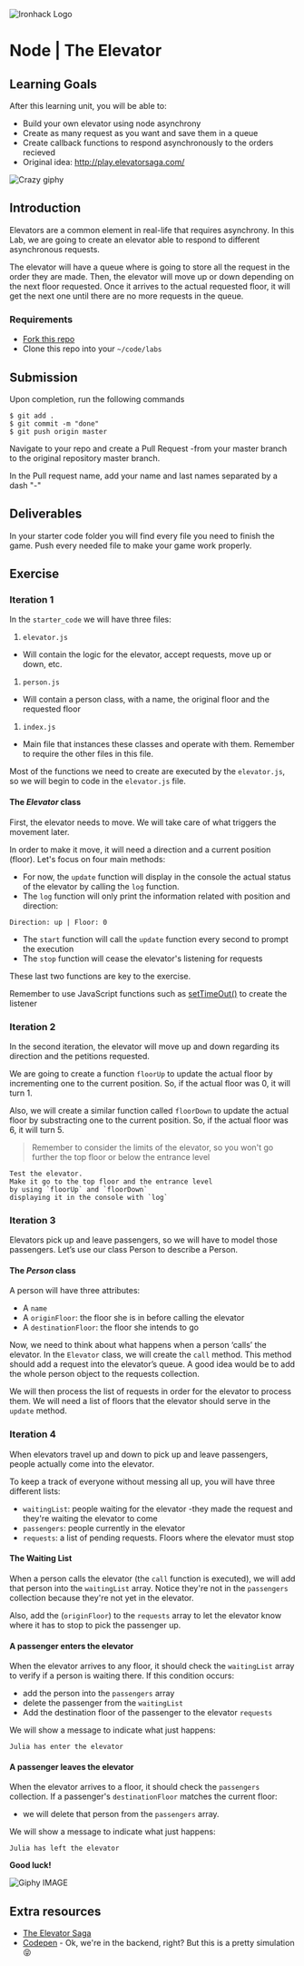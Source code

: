 ![Ironhack Logo](https://i.imgur.com/1QgrNNw.png)

# Node | The Elevator

## Learning Goals

After this learning unit, you will be able to:

- Build your own elevator using node asynchrony
- Create as many request as you want and save them in a queue
- Create callback functions to respond asynchronously to the orders recieved
- Original idea: http://play.elevatorsaga.com/

![Crazy giphy](https://media.giphy.com/media/P8XjmO1TTX3Nu/giphy.gif)

## Introduction

Elevators are a common element in real-life that requires asynchrony. In this Lab, we are going to create an elevator able to respond to different asynchronous requests.

The elevator will have a queue where is going to store all the request in the order they are made. Then, the elevator will move up or down depending on the next floor requested. Once it arrives to the actual requested floor, it will get the next one until there are no more requests in the queue.

### Requirements

- [Fork this repo](https://guides.github.com/activities/forking/)
- Clone this repo into your `~/code/labs`

## Submission

Upon completion, run the following commands
```
$ git add .
$ git commit -m "done"
$ git push origin master
```

Navigate to your repo and create a Pull Request -from your master branch to the original repository master branch.

In the Pull request name, add your name and last names separated by a dash "-"

## Deliverables
In your starter code folder you will find every file you need to finish the game. Push every needed file to make your game work properly.

## Exercise

### Iteration 1

In the `starter_code` we will have three files:

1. `elevator.js`
  - Will contain the logic for the elevator, accept requests, move up or down, etc.
1. `person.js`
  - Will contain a person class, with a name, the original floor and the requested floor
1. `index.js`
  - Main file that instances these classes and operate with them. Remember to require the other files in this file.

Most of the functions we need to create are executed by the `elevator.js`, so we will begin to code in the `elevator.js` file.

#### The *Elevator* class

First, the elevator needs to move. We will take care of what triggers the movement later.

In order to make it move, it will need a direction and a current position (floor). Let's focus on four main methods:

- For now, the `update` function will display in the console the actual status of the elevator by calling the `log` function.
- The `log` function will only print the information related with position and direction:
```
Direction: up | Floor: 0
```
- The `start` function will call the `update` function every second to prompt the execution
- The `stop` function will cease the elevator's listening for requests


These last two functions are key to the exercise.

Remember to use JavaScript functions such as [setTimeOut()](https://nodejs.org/api/timers.html#timers_settimeout_callback_delay_args) to create the listener


### Iteration 2

In the second iteration, the elevator will move up and down regarding its direction and the petitions requested.

We are going to create a function `floorUp` to update the actual floor by incrementing one to the current position. So, if the actual floor was 0, it will turn 1.

Also, we will create a similar function called `floorDown` to update the actual floor by substracting one to the current position. So, if the actual floor was 6, it will turn 5.

> Remember to consider the limits of the elevator, so you won't go further the top floor or below the entrance level


```
Test the elevator.
Make it go to the top floor and the entrance level
by using `floorUp` and `floorDown`
displaying it in the console with `log`
```

### Iteration 3

Elevators pick up and leave passengers, so we will have to model those passengers. Let’s use our class Person to describe a Person.

#### The *Person* class

A person will have three attributes:
- A `name`
- A `originFloor`: the floor she is in before calling the elevator
- A `destinationFloor`: the floor she intends to go

Now, we need to think about what happens when a person ‘calls’ the elevator. In the `Elevator` class, we will create the `call` method. This method should add a request into the elevator’s queue. A good idea would be to add the whole person object to the requests collection.

We will then process the list of requests in order for the elevator to process them. We will need a list of floors that the elevator should serve in the `update` method.

### Iteration 4

When elevators travel up and down to pick up and leave passengers, people actually come into the elevator.

To keep a track of everyone without messing all up, you will have three different lists:

- `waitingList`: people waiting for the elevator -they made the request and they're waiting the elevator to come
- `passengers`: people currently in the elevator
- `requests`: a list of pending requests. Floors where the elevator must stop

#### The Waiting List

When a person calls the elevator (the `call` function is executed), we will add that person into the `waitingList` array. Notice they're not in the `passengers` collection because they're not yet in the elevator.

Also, add the (`originFloor`) to the `requests` array to let the elevator know where it has to stop to pick the passenger up.

#### A passenger enters the elevator

When the elevator arrives to any floor, it should check the `waitingList` array to verify if a person is waiting there. If this condition occurs:

- add the person into the `passengers` array
- delete the passenger from the `waitingList`
- Add the destination floor of the passenger to the elevator `requests`

We will show a message to indicate what just happens:

`Julia has enter the elevator`

#### A passenger leaves the elevator

When the elevator arrives to a floor, it should check the `passengers` collection. If a passenger's `destinationFloor` matches the current floor:

- we will delete that person from the `passengers` array.

We will show a message to indicate what just happens:

`Julia has left the elevator`


**Good luck!**


![Giphy IMAGE](https://media.giphy.com/media/l0MYIyrdQeWyEtQm4/giphy.gif)

## Extra resources

- [The Elevator Saga](http://play.elevatorsaga.com/)
- [Codepen](http://codepen.io/brigham/pen/AErDk) - Ok, we're in the backend, right? But this is a pretty simulation :stuck_out_tongue_closed_eyes:
